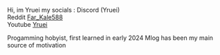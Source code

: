 Hi, im Yruei
my socials : Discord (Yruei)  
             Reddit [Far_Kale588](https://www.reddit.com/user/Far_Kale588/)  
             Youtube [Yruei](https://www.youtube.com/@Yruei_)  

Progamming hobyist, first learned in early 2024
Mlog has been my main source of motivation
